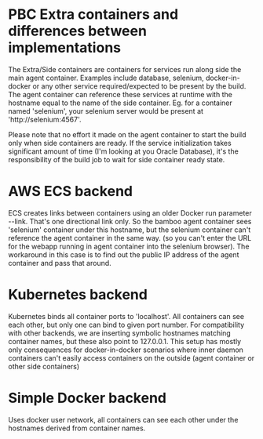 PBC Extra containers and differences between implementations
==============

The Extra/Side containers are containers for services run along side the main agent container. Examples include
database, selenium, docker-in-docker or any other service required/expected to be present by the build.
The agent container can reference these services at runtime with the hostname equal to the name of the side container.
Eg. for a container named 'selenium', your selenium server would be present at 'http://selenium:4567'.

Please note that no effort it made on the agent container to start the build only when side containers are ready. 
If the service initialization takes significant amount of time (I'm looking at you Oracle Database), it's the responsibility
of the build job to wait for side container ready state.

AWS ECS backend
===============
ECS creates links between containers using an older Docker run parameter --link. That's one directional link only. 
So the bamboo agent container sees 'selenium' container under this hostname, but the selenium container can't 
reference the agent container in the same way. (so you can't enter the URL for the webapp running in agent container into the 
selenium browser). The workaround in this case is to find out the public IP address of the agent container and pass that 
around.


Kubernetes backend
==================
Kubernetes binds all container ports to 'localhost'. All containers can see each other, but only one can bind to given port number.
For compatibility with other backends, we are inserting symbolic hostnames matching container names, but these also 
point to 127.0.0.1. This setup has mostly only consequences for docker-in-docker scenarios where inner daemon containers
can't easily access containers on the outside (agent container or other side containers)


Simple Docker backend
=====================
Uses docker user network, all containers can see each other under the hostnames derived from container names.